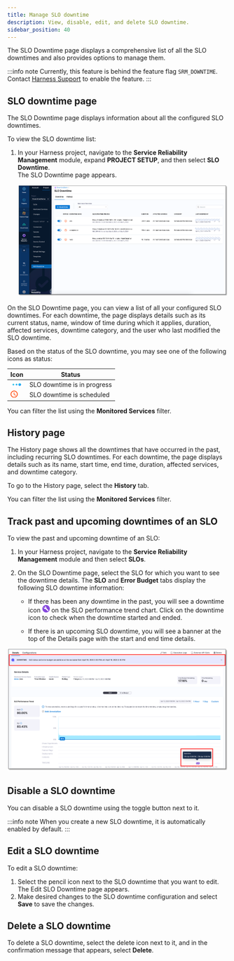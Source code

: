 ```yaml
---
title: Manage SLO downtime
description: View, disable, edit, and delete SLO downtime.
sidebar_position: 40
---
```


The SLO Downtime page displays a comprehensive list of all the SLO downtimes and also provides options to manage them.

:::info note
Currently, this feature is behind the feature flag `SRM_DOWNTIME`. Contact [Harness Support](mailto:support@harness.io) to enable the feature.
:::

## SLO downtime page

The SLO Downtime page displays information about all the configured SLO downtimes.

To view the SLO downtime list:

1. In your Harness project, navigate to the **Service Reliability Management** module, expand **PROJECT SETUP**, and then select **SLO Downtime**.  
   The SLO Downtime page appears.

   ![SLO Downtime page](./static/slo-downtime-page.png)
   
On the SLO Downtime page, you can view a list of all your configured SLO downtimes. For each downtime, the page displays details such as its current status, name, window of time during which it applies, duration, affected services, downtime category, and the user who last modified the SLO downtime.

Based on the status of the SLO downtime, you may see one of the following icons as status:

| Icon                                                                  | Status                      |
| --------------------------------------------------------------------- | --------------------------- |
| ![SLO downtime is in progress](./static/downtime-inprogress-icon.png) | SLO downtime is in progress |
| ![SLO downtime is scheduled](./static/downtime-scheduled-icon.png)    | SLO downtime is scheduled |



You can filter the list using the **Monitored Services** filter.


## History page

The History page shows all the downtimes that have occurred in the past, including recurring SLO downtimes. For each downtime, the page displays details such as its name, start time, end time, duration, affected services, and downtime category.

To go to the History page, select the **History** tab.  

You can filter the list using the **Monitored Services** filter.


## Track past and upcoming downtimes of an SLO

To view the past and upcoming downtime of an SLO:

1. In your Harness project, navigate to the **Service Reliability Management** module and then select **SLOs**.  
   
2. On the SLO Downtime page, select the SLO for which you want to see the downtime details. The **SLO** and **Error Budget** tabs display the following SLO downtime information:

   - If there has been any downtime in the past, you will see a downtime icon ![Downtime icon](./static/downtime-icon.png) on the SLO performance trend chart. Click on the downtime icon to check when the downtime started and ended.
   
   - If there is an upcoming SLO downtime, you will see a banner at the top of the Details page with the start and end time details.

![Past and upcoming downtime](./static/past-upcoming-downtime.png)

## Disable a SLO downtime

You can disable a SLO downtime using the toggle button next to it.


:::info note
When you create a new SLO downtime, it is automatically enabled by default.
:::


## Edit a SLO downtime

To edit a SLO downtime:

1. Select the pencil icon next to the SLO downtime that you want to edit.  
   The Edit SLO Downtime page appears.
2. Make desired changes to the SLO downtime configuration and select **Save** to save the changes.


## Delete a SLO downtime

To delete a SLO downtime, select the delete icon next to it, and in the confirmation message that appears, select **Delete**.

